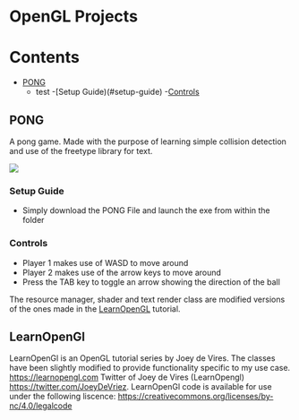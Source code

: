 # OpenGL Projects

# Contents
 - [PONG](#pong)
    -   test
    -[Setup Guide)(#setup-guide)
    -[Controls](#controls)
 

## PONG

A pong game. Made with the purpose of learning simple collision detection and use of the freetype library for text.

![](https://user-images.githubusercontent.com/63361048/215310666-76ed4a5d-6bda-4903-b672-952a9cf813cd.png)


### Setup Guide
 - Simply download the PONG File and launch the exe from within the folder

### Controls
 - Player 1 makes use of WASD to move around
 - Player 2 makes use of the arrow keys to move around
 - Press the TAB key to toggle an arrow showing the direction of the ball

The resource manager, shader and text render class are modified versions of the ones made in the [LearnOpenGL](#learnopengl) tutorial.




## LearnOpenGl 
LearnOpenGl is an OpenGL tutorial series by Joey de Vires.
The classes have been slightly modified to provide functionality specific to my use case.
https://learnopengl.com
Twitter of Joey de Vires (LearnOpengl)
https://twitter.com/JoeyDeVriez.
LearnOpenGl code is available for use under the following liscence:
https://creativecommons.org/licenses/by-nc/4.0/legalcode
